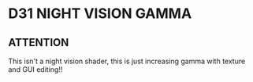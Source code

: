 # **D31 NIGHT VISION GAMMA**

## **ATTENTION**
This isn't a night vision shader, this is just increasing gamma with texture and GUI editing!!

